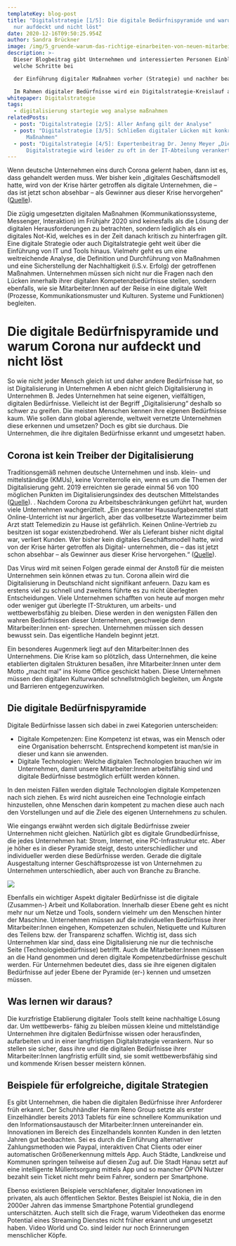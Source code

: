 ```yaml
---
templateKey: blog-post
title: "Digitalstrategie [1/5]: Die digitale Bedürfnispyramide und warum Corona
  nur aufdeckt und nicht löst"
date: 2020-12-16T09:50:25.954Z
author: Sandra Brückner
image: /img/5_gruende-warum-das-richtige-einarbeiten-von-neuen-mitarbeitern.jpg
description: >-
  Dieser Blogbeitrag gibt Unternehmen und interessierten Personen Einblicke,
  welche Schritte bei

  der Einführung digitaler Maßnahmen vorher (Strategie) und nachher beachtet werden müssen.

  Im Rahmen digitaler Bedürfnisse wird ein Digitalstrategie-Kreislauf aufgezeigt, welcher als Leitfaden für eine umfassende Analyse und der Definition bzw. Umsetzung geeigneter Maßnahmen hin zu einem digitalen Unternehmen herangezogen werden kann. In einem Expertenbeitrag wird sich Dr. Jenny Meyer über wichtige Faktoren, Herausforderungen und Fehler bei der Definition und Einführung einer Digitalstrategie äußern.
whitepaper: Digitalstrategie
tags:
  - digitalisierung startegie weg analyse maßnahmen
relatedPosts:
  - post: "Digitalstrategie [2/5]: Aller Anfang gilt der Analyse"
  - post: "Digitalstrategie [3/5]: Schließen digitaler Lücken mit konkreten
      Maßnahmen"
  - post: "Digitalstrategie [4/5]: Expertenbeitrag Dr. Jenny Meyer „Die
      Digitalstrategie wird leider zu oft in der IT-Abteilung verankert“"
---
```

Wenn deutsche Unternehmen eins durch Corona gelernt haben, dann ist es, dass gehandelt werden muss. Wer bisher kein „digitales Geschäftsmodell hatte, wird von der Krise härter getroffen als digitale Unternehmen, die – das ist jetzt schon absehbar – als Gewinner aus dieser Krise hervorgehen“ ([Quelle](https://www.netzoekonom.de/2020/04/11/die-oekonomie-nach-corona-digitalisierung-und-automatisierung-in-hoechstgeschwindigkeit/)).

Die zügig umgesetzten digitalen Maßnahmen (Kommunikationssysteme, Messenger, Interaktion) im Frühjahr 2020 sind keinesfalls als die Lösung der digitalen Herausforderungen zu betrachten, sondern lediglich als ein digitales Not-Kid, welches es in der Zeit danach kritisch zu hinterfragen gilt. Eine digitale Strategie oder auch Digitalstrategie geht weit über die Einführung von IT und Tools hinaus. Vielmehr geht es um eine weitreichende Analyse, die Definition und Durchführung von Maßnahmen und eine Sicherstellung der Nachhaltigkeit (i.S.v. Erfolg) der getroffenen Maßnahmen. Unternehmen müssen sich nicht nur die Fragen nach den Lücken innerhalb ihrer digitalen Kompetenzbedürfnisse stellen, sondern ebenfalls, wie sie Mitarbeiter:Innen auf der Reise in eine digitale Welt (Prozesse, Kommunikationsmuster und Kulturen. Systeme und Funktionen) begleiten.

# Die digitale Bedürfnispyramide und warum Corona nur aufdeckt und nicht löst

So wie nicht jeder Mensch gleich ist und daher andere Bedürfnisse hat, so ist Digitalisierung in Unternehmen A eben nicht gleich Digitalisierung in Unternehmen B. Jedes Unternehmen hat seine eigenen, vielfältigen, digitalen Bedürfnisse. Vielleicht ist der Begriff „Digitalisierung“ deshalb so schwer zu greifen. Die meisten Menschen kennen ihre eigenen Bedürfnisse kaum. Wie sollen dann
global agierende, weltweit vernetzte Unternehmen diese erkennen und umsetzen? Doch es gibt sie
durchaus. Die Unternehmen, die ihre digitalen Bedürfnisse erkannt und umgesetzt haben.

## Corona ist kein Treiber der Digitalisierung

Traditionsgemäß nehmen deutsche Unternehmen und insb. klein- und mittelständige (KMUs), keine Vorreiterrolle ein, wenn es um die Themen der Digitalisierung geht. 2019 erreichten sie gerade einmal 56 von 100 möglichen Punkten im Digitalisierungsindex des deutschen Mittelstandes ([Quelle](https://www.digitalisierungsindex.de/studie/gesamtbericht-2019/)). . Nachdem Corona zu Arbeitsbeschränkungen geführt hat, wurden viele Unternehmen wachgerüttelt. „Ein gescannter Hausaufgabenzettel statt Online-Unterricht ist nur ärgerlich, aber das vollbesetzte Wartezimmer beim Arzt statt Telemedizin zu Hause ist gefährlich. Keinen Online-Vertrieb zu besitzen ist sogar existenzbedrohend. Wer als Lieferant bisher nicht digital war, verliert Kunden. Wer bisher kein digitales Geschäftsmodell hatte, wird von der Krise härter getroffen als Digital- unternehmen, die – das ist jetzt schon absehbar – als Gewinner aus dieser Krise hervorgehen.“ ([Quelle](https://www.netzoekonom.de/2020/04/11/die-oekonomie-nach-corona-digitalisierung-und-automatisierung-in-hoechstgeschwindigkeit/)).

Das Virus wird mit seinen Folgen gerade einmal der Anstoß für die meisten Unternehmen sein können etwas zu tun. Corona allein wird die Digitalisierung in Deutschland nicht signifikant anfeuern. Dazu kam es erstens viel zu schnell und zweitens führte es zu nicht überlegten Entscheidungen. Viele Unternehmen schafften von heute auf morgen mehr oder weniger gut überlegte IT-Strukturen, um arbeits- und wettbewerbsfähig zu bleiben. Diese werden in den wenigsten Fällen den wahren Bedürfnissen dieser Unternehmen, geschweige denn Mitarbeiter:Innen ent- sprechen. Unternehmen müssen sich dessen bewusst sein. Das eigentliche Handeln beginnt jetzt.

Ein besonderes Augenmerk liegt auf den Mitarbeiter:Innen des Unternehmens. Die Krise kam so plötzlich, dass Unternehmen, die keine etablierten digitalen Strukturen besaßen, ihre Mitarbeiter:Innen unter dem Motto „macht mal“ ins Home Office geschickt haben. Diese Unternehmen müssen den digitalen Kulturwandel schnellstmöglich begleiten, um Ängste und
Barrieren entgegenzuwirken.

## Die digitale Bedürfnispyramide

Digitale Bedürfnisse lassen sich dabei in zwei Kategorien unterscheiden:

* Digitale Kompetenzen: Eine Kompetenz ist etwas, was ein Mensch oder eine Organisation beherrscht. Entsprechend kompetent ist man/sie in dieser und kann sie anwenden. 
* Digitale Technologien: Welche digitalen Technologien brauchen wir im Unternehmen, damit unsere Mitarbeiter:Innen arbeitsfähig sind und digitale Bedürfnisse bestmöglich erfüllt werden können.

In den meisten Fällen werden digitale Technologien digitale Kompetenzen nach sich ziehen. Es wird nicht ausreichen eine Technologie einfach hinzustellen, ohne Menschen darin kompetent zu machen
diese auch nach den Vorstellungen und auf die Ziele des eigenen Unternehmens zu schulen.

Wie eingangs erwähnt werden sich digitale Bedürfnisse zweier Unternehmen nicht gleichen. Natürlich gibt es digitale Grundbedürfnisse, die jedes Unternehmen hat: Strom, Internet, eine PC-Infrastruktur etc. Aber je höher es in dieser Pyramide steigt, desto unterschiedlicher und individueller werden diese Bedürfnisse werden. Gerade die digitale Ausgestaltung interner Geschäftsprozesse ist von Unternehmen zu Unternehmen unterschiedlich, aber auch von Branche zu Branche.

![](/img/bedürfnispyramide.jpg)

Ebenfalls ein wichtiger Aspekt digitaler Bedürfnisse ist die digitale (Zusammen-) Arbeit und Kollaboration. Innerhalb dieser Ebene geht es nicht mehr nur um Netze und Tools, sondern vielmehr um den Menschen hinter der Maschine. Unternehmen müssen auf die individuellen Bedürfnisse ihrer Mitarbeiter:Innen eingehen, Kompetenzen schulen, Netiquette und Kulturen des Teilens bzw. der Transparenz schaffen. Wichtig ist, dass sich Unternehmen klar sind, dass eine Digitalisierung nie nur die technische Seite (Technologiebedürfnisse) betrifft. Auch die Mitarbeiter:Innen müssen an die Hand genommen und deren digitale Kompetenzbedürfnisse geschult werden. Für Unternehmen bedeutet dies, dass sie ihre eigenen digitalen Bedürfnisse auf jeder Ebene der Pyramide (er-) kennen und umsetzen müssen.

## Was lernen wir daraus?

Die kurzfristige Etablierung digitaler Tools stellt keine nachhaltige Lösung dar. Um wettbewerbs- fähig zu bleiben müssen kleine und mittelständige Unternehmen ihre digitalen Bedürfnisse wissen oder herausfinden, aufarbeiten und in einer langfristigen Digitalstrategie verankern. Nur so stellen sie sicher, dass ihre und die digitalen Bedürfnisse ihrer Mitarbeiter:Innen langfristig erfüllt sind, sie somit wettbewerbsfähig sind und kommende Krisen besser meistern können.

## Beispiele für erfolgreiche, digitale Strategien

Es gibt Unternehmen, die haben die digitalen Bedürfnisse ihrer Anforderer früh erkannt. Der Schuhhändler Hamm Reno Group setzte als erster Einzelhändler bereits 2013 Tablets für eine schnellere Kommunikation und den Informationsaustausch der Mitarbeiter:Innen untereinander ein. Innovationen im Bereich des Einzelhandels konnten Kunden in den letzten Jahren gut beobachten. Sei es durch die Einführung alternativer Zahlungsmethoden wie Paypal, interaktiven Chat Clients oder einer automatischen Größenerkennung mittels App. Auch Städte, Landkreise und Kommunen springen teilweise auf diesen Zug auf. Die Stadt Hanau setzt auf eine intelligente Müllentsorgung mittels App und so mancher ÖPVN Nutzer bezahlt sein Ticket nicht mehr beim Fahrer, sondern per Smartphone.

Ebenso existieren Beispiele verschlafener, digitaler Innovationen im privaten, als auch öffentlichen Sektor. Bestes Beispiel ist Nokia, die in den 2000er Jahren das immense Smartphone Potential grundlegend unterschätzten. Auch stellt sich die Frage, warum Videotheken das enorme Potential eines Streaming Dienstes nicht früher erkannt und umgesetzt haben. Video World und Co. sind leider nur noch Erinnerungen menschlicher Köpfe.